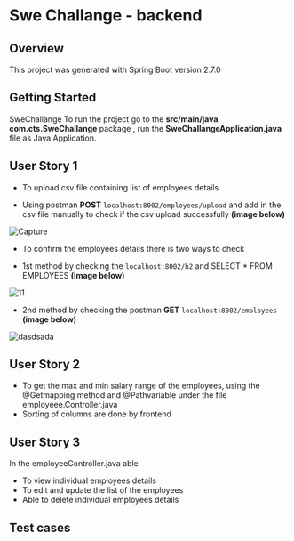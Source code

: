 # Swe Challange - backend

## Overview

This project was generated with Spring Boot version 2.7.0

## Getting Started 
SweChallange
To run the project go to the **src/main/java**, **com.cts.SweChallange** package , run the **SweChallangeApplication.java** file as Java Application.

## User Story 1 

- To upload csv file containing list of employees details 

- Using postman **POST** `localhost:8002/employees/upload` and add in the csv file manually to check if the csv upload successfully **(image below)**

![Capture](https://user-images.githubusercontent.com/71129999/174096861-e83cd99b-22ac-434d-af00-d3bde08d8d4a.PNG)


- To confirm the employees details there is two ways to check 

- 1st method by checking the `localhost:8002/h2` and SELECT * FROM EMPLOYEES **(image below)**

![11](https://user-images.githubusercontent.com/71129999/174016479-b1c4435a-6792-4801-8433-74a61b4c4b93.PNG)

- 2nd method by checking the postman **GET** `localhost:8002/employees` **(image below)**

![dasdsada](https://user-images.githubusercontent.com/71129999/174016788-bd98f240-a1e6-469a-887f-2b16775cbe9d.PNG)

## User Story 2 

- To get the max and min salary range of the employees, using the @Getmapping method and @Pathvariable under the file employeee.Controller.java
- Sorting of columns are done by frontend 

## User Story 3 

In the employeeController.java able
- To view individual employees details 
- To edit and update the list of the employees 
- Able to delete individual employees details

## Test cases 

